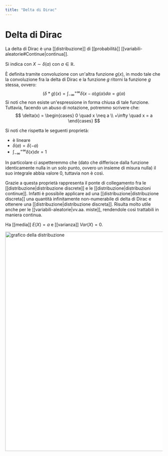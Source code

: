 ```yaml
---
title: "Delta di Dirac"
---
```

# Delta di Dirac
La delta di Dirac è una [[distribuzione]] di [[probabilità]] [[variabili-aleatorie#Continue|continua]].

Si indica con $X \sim \delta(a)$ con $a \in \mathbb{R}$.

È definita tramite convoluzione con un'altra funzione $g(x)$, in modo tale che la convoluzione fra la delta di Dirac e la funzione $g$ ritorni la funzione $g$ stessa, ovvero:
$$
(\delta * g)(x) = \int_{-\infty}^{+\infty} \delta(x - \alpha) g(\alpha) d\alpha = g(\alpha)
$$
Si noti che non esiste un'espressione in forma chiusa di tale funzione. Tuttavia, facendo un abuso di notazione, potremmo scrivere che:
$$
\delta(x) = \begin{cases}
    0 \quad x \neq a \\
    +\infty \quad x = a
   \end{cases}
$$

Si noti che rispetta le seguenti proprietà:
- è lineare
- $\delta(a) = \delta(-a)$
- $\int_{-\infty}^{+\infty} \delta(x) dx = 1$

In particolare ci aspetteremmo che (dato che differisce dalla funzione identicamente nulla in un solo punto, ovvero un insieme di misura nulla) il suo integrale abbia valore $0$, tuttavia non è così.

Grazie a questa proprietà rappresenta il ponte di collegamento fra le [[distribuzione|distribuzione discrete]] e le [[distribuzione|distribuzioni continue]]. Infatti è possibile applicare ad una [[distribuzione|distribuzione discreta]] una quantità infinitamente non-numerabile di delta di Dirac e ottenere una [[distribuzione|distribuzione discreta]]. Risulta molto utile anche per le [[variabili-aleatorie|vv.aa. miste]], rendendole così trattabili in maniera continua.

Ha [[media]] $E(X) = a$ e [[varianza]] $Var(X) = 0$.

<img src="https://upload.wikimedia.org/wikipedia/commons/7/78/Dirac_distribution_PDF.png" alt="grafico della distribuzione" width=700 style="background: white">
